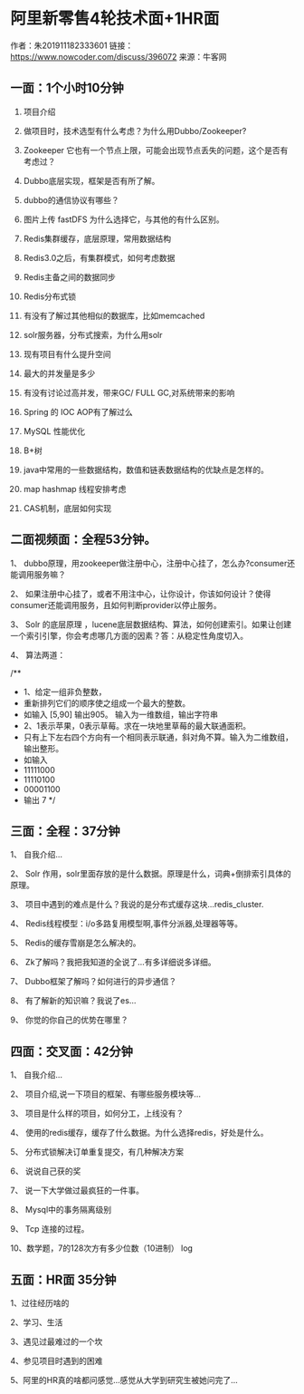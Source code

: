 # 阿里新零售4轮技术面+1HR面

作者：朱201911182333601
链接：https://www.nowcoder.com/discuss/396072
来源：牛客网

## 一面：1个小时10分钟

1. 项目介绍

2. 做项目时，技术选型有什么考虑？为什么用Dubbo/Zookeeper?

3. Zookeeper 它也有一个节点上限，可能会出现节点丢失的问题，这个是否有考虑过？

4. Dubbo底层实现，框架是否有所了解。

5. dubbo的通信协议有哪些？

6. 图片上传 fastDFS 为什么选择它，与其他的有什么区别。

7. Redis集群缓存，底层原理，常用数据结构

8. Redis3.0之后，有集群模式，如何考虑数据

9. Redis主备之间的数据同步

10. Redis分布式锁

11. 有没有了解过其他相似的数据库，比如memcached

12. solr服务器，分布式搜索，为什么用solr

13. 现有项目有什么提升空间

14. 最大的并发量是多少

15. 有没有讨论过高并发，带来GC/ FULL GC,对系统带来的影响

16. Spring 的 IOC AOP有了解过么

17. MySQL 性能优化

18. B+树

19. java中常用的一些数据结构，数值和链表数据结构的优缺点是怎样的。

20. map hashmap 线程安排考虑

21. CAS机制，底层如何实现

## 二面视频面：全程53分钟。

1、 dubbo原理，用zookeeper做注册中心，注册中心挂了，怎么办?consumer还能调用服务嘛？

2、 如果注册中心挂了，或者不用注中心，让你设计，你该如何设计？使得consumer还能调用服务，且如何判断provider以停止服务。

3、 Solr 的底层原理 ，lucene底层数据结构、算法，如何创建索引。如果让创建一个索引引擎，你会考虑哪几方面的因素？答：从稳定性角度切入。

4、 算法两道：

/**
* 1、给定一组非负整数，
* 重新排列它们的顺序使之组成一个最大的整数。
* 如输入 [5,90] 输出905。 输入为一维数组，输出字符串
* 2、1表示苹果，0表示草莓。求在一块地里草莓的最大联通面积。
* 只有上下左右四个方向有一个相同表示联通，斜对角不算。输入为二维数组，输出整形。
* 如输入
* 11111000
* 11110100
* 00001100
* 输出 7
*/

## 三面：全程：37分钟

1、 自我介绍…

2、 Solr 作用，solr里面存放的是什么数据。原理是什么，词典+倒排索引具体的原理。

3、 项目中遇到的难点是什么？我说的是分布式缓存这块…redis_cluster.

4、 Redis线程模型：i/o多路复用模型啊,事件分派器,处理器等等。

5、 Redis的缓存雪崩是怎么解决的。

6、 Zk了解吗？我把我知道的全说了…有多详细说多详细。

7、 Dubbo框架了解吗？如何进行的异步通信？

8、 有了解新的知识嘛？我说了es…

9、 你觉的你自己的优势在哪里？

## 四面：交叉面：42分钟

1、 自我介绍…

2、 项目介绍,说一下项目的框架、有哪些服务模块等…

3、 项目是什么样的项目，如何分工，上线没有？

4、 使用的redis缓存，缓存了什么数据。为什么选择redis，好处是什么。

5、 分布式锁解决订单重复提交，有几种解决方案

6、 说说自己获的奖

7、 说一下大学做过最疯狂的一件事。

8、 Mysql中的事务隔离级别

9、 Tcp 连接的过程。

10、数学题，7的128次方有多少位数（10进制） log

## 五面：HR面 35分钟

1、过往经历啥的

2、学习、生活

3、遇见过最难过的一个坎

4、参见项目时遇到的困难

5、阿里的HR真的啥都问感觉…感觉从大学到研究生被她问完了…